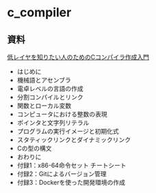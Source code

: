 # c_compiler

## 資料
[低レイヤを知りたい人のためのCコンパイラ作成入門](https://www.sigbus.info/compilerbook#)

* はじめに
* 機械語とアセンブラ
* 電卓レベルの言語の作成
* 分割コンパイルとリンク
* 関数とローカル変数
* コンピュータにおける整数の表現
* ポインタと文字列リテラル
* プログラムの実行イメージと初期化式
* スタティックリンクとダイナミックリンク
* Cの型の構文
* おわりに
* 付録1：x86-64命令セット チートシート
* 付録2：Gitによるバージョン管理
* 付録3：Dockerを使った開発環境の作成
